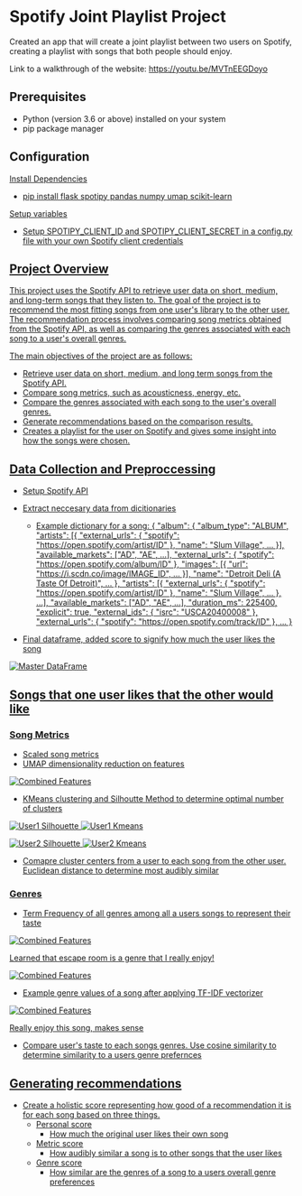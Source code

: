 # Spotify Joint Playlist Project

Created an app that will create a joint playlist between two users on Spotify, creating a playlist with songs that both people should enjoy.

Link to a walkthrough of the website: https://youtu.be/MVTnEEGDoyo

## Prerequisites

- Python (version 3.6 or above) installed on your system
- pip package manager

## Configuration

<u>Install Dependencies<u>
- pip install flask spotipy pandas numpy umap scikit-learn

Setup variables
- Setup SPOTIPY_CLIENT_ID and SPOTIPY_CLIENT_SECRET in a config.py file with your own Spotify client credentials

## Project Overview

This project uses the Spotify API to retrieve user data on short, medium, and long-term songs that they listen to. The goal of the project is to recommend the most fitting songs from one user's library to the other user. The recommendation process involves comparing song metrics obtained from the Spotify API, as well as comparing the genres associated with each song to a user's overall genres.

The main objectives of the project are as follows:

- Retrieve user data on short, medium, and long term songs from the Spotify API.
- Compare song metrics, such as acousticness, energy, etc.
- Compare the genres associated with each song to the user's overall genres.
- Generate recommendations based on the comparison results.
- Creates a playlist for the user on Spotify and gives some insight into how the songs were chosen.

## Data Collection and Preproccessing

- Setup Spotify API
- Extract neccesary data from dicitionaries
  - Example dictionary for a song: {
    "album": {
        "album_type": "ALBUM",
        "artists": [{
            "external_urls": {
                "spotify": "https://open.spotify.com/artist/ID"
            },
            "name": "Slum Village",
            ...
        }],
        "available_markets": ["AD", "AE", ...],
        "external_urls": {
            "spotify": "https://open.spotify.com/album/ID"
        },
        "images": [{
            "url": "https://i.scdn.co/image/IMAGE_ID",
            ...
        }],
        "name": "Detroit Deli (A Taste Of Detroit)",
        ...
    },
    "artists": [{
        "external_urls": {
            "spotify": "https://open.spotify.com/artist/ID"
        },
        "name": "Slum Village",
        ...
    }, ...],
    "available_markets": ["AD", "AE", ...],
    "duration_ms": 225400,
    "explicit": true,
    "external_ids": {
        "isrc": "USCA20400008"
    },
    "external_urls": {
        "spotify": "https://open.spotify.com/track/ID"
    },
    ...
}

- Final dataframe, added score to signify how much the user likes the song

![Master DataFrame](imgs/master_df.png)


## Songs that one user likes that the other would like

### Song Metrics
- Scaled song metrics
- UMAP dimensionality reduction on features

![Combined Features](imgs/together.png)
- KMeans clustering and Silhoutte Method to determine optimal number of clusters

![User1 Silhouette](imgs/silhouette1.png)
![User1 Kmeans](imgs/kmeans1.png)

![User2 Silhouette](imgs/silhouette2.png)
![User2 Kmeans](imgs/kmeans2.png)

- Comapre cluster centers from a user to each song from the other user. Euclidean distance to determine most audibly similar

### Genres
- Term Frequency of all genres among all a users songs to represent their taste

![Combined Features](imgs/user1_taste.png)

Learned that escape room is a genre that I really enjoy!

![Combined Features](imgs/user2_taste.png)

- Example genre values of a song after applying TF-IDF vectorizer

![Combined Features](imgs/song.png)

Really enjoy this song, makes sense

- Compare user's taste to each songs genres. Use cosine similarity to determine similarity to a users genre prefernces

## Generating recommendations

- Create a holistic score representing how good of a recommendation it is for each song based on three things.
  - Personal score
    - How much the original user likes their own song
  - Metric score
    - How audibly similar a song is to other songs that the user likes
  - Genre score
    - How similar are the genres of a song to a users overall genre preferences


